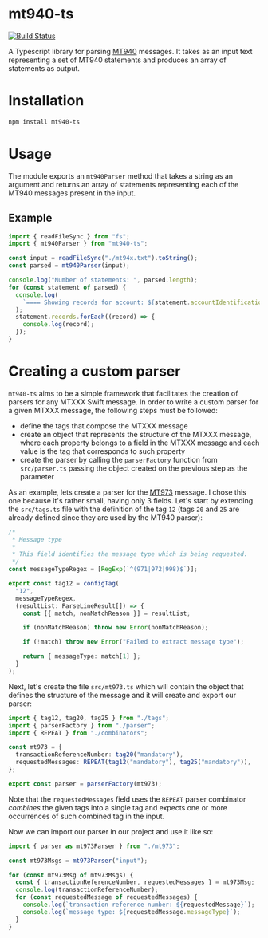 # mt940-ts

[![Build Status](https://travis-ci.com/ecampostrini/mt940-ts.svg?branch=main)](https://travis-ci.com/ecampostrini/mt940-ts)

A Typescript library for parsing [MT940](https://www2.swift.com/knowledgecentre/publications/us9m_20200724/2.0?topic=mt940.htm) messages. It takes as an input text representing a set of MT940 statements and produces an array of statements as output.

# Installation

```bash
npm install mt940-ts
```

# Usage

The module exports an `mt940Parser` method that takes a string as an argument and returns an array of statements representing each of the MT940 messages present in the input.

## Example

```typescript
import { readFileSync } from "fs";
import { mt940Parser } from "mt940-ts";

const input = readFileSync("./mt94x.txt").toString();
const parsed = mt940Parser(input);

console.log("Number of statements: ", parsed.length);
for (const statement of parsed) {
  console.log(
    `==== Showing records for account: ${statement.accountIdentification} ====`
  );
  statement.records.forEach((record) => {
    console.log(record);
  });
}
```

# Creating a custom parser

`mt940-ts` aims to be a simple framework that facilitates the creation of parsers for any MTXXX Swift message.
In order to write a custom parser for a given MTXXX message, the following steps must be followed:

- define the tags that compose the MTXXX message
- create an object that represents the structure of the MTXXX message, where each property belongs to a field in the MTXXX message and each value is the tag that corresponds to such property
- create the parser by calling the `parserFactory` function from `src/parser.ts` passing the object created on the previous step as the parameter

As an example, lets create a parser for the [MT973](https://www2.swift.com/knowledgecentre/publications/usgf_20210723/2.0?topic=rsc_olh_mt973.htm) message. I chose this one because it's rather small, having only 3 fields. Let's start by extending the `src/tags.ts` file with the definition of the tag `12` (tags `20` and `25` are already defined since they are used by the MT940 parser):

```typescript
/*
 * Message type
 *
 * This field identifies the message type which is being requested.
 */
const messageTypeRegex = [RegExp(`^(971|972|998)$`)];

export const tag12 = configTag(
  "12",
  messageTypeRegex,
  (resultList: ParseLineResult[]) => {
    const [{ match, nonMatchReason }] = resultList;

    if (nonMatchReason) throw new Error(nonMatchReason);

    if (!match) throw new Error("Failed to extract message type");

    return { messageType: match[1] };
  }
);
```

Next, let's create the file `src/mt973.ts` which will contain the object that defines the structure of the message and it will create and export our parser:

```typescript
import { tag12, tag20, tag25 } from "./tags";
import { parserFactory } from "./parser";
import { REPEAT } from "./combinators";

const mt973 = {
  transactionReferenceNumber: tag20("mandatory"),
  requestedMessages: REPEAT(tag12("mandatory"), tag25("mandatory")),
};

export const parser = parserFactory(mt973);
```

Note that the `requestedMessages` field uses the `REPEAT` parser combinator _combines_ the given tags into a single tag and expects one or more occurrences of such combined tag in the input.

Now we can import our parser in our project and use it like so:

```typescript
import { parser as mt973Parser } from "./mt973";

const mt973Msgs = mt973Parser("input");

for (const mt973Msg of mt973Msgs) {
  const { transactionReferenceNumber, requestedMessages } = mt973Msg;
  console.log(transactionReferenceNumber);
  for (const requestedMessage of requestedMessages) {
    console.log(`transaction reference number: ${requestedMessage}`);
    console.log(`message type: ${requestedMessage.messageType}`);
  }
}
```
